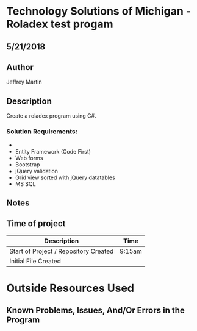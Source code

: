 # Technology Solutions of Michigan - Roladex test progam

## 5/21/2018 

## Author
Jeffrey Martin

## Description
Create a roladex program using C#. 

### Solution Requirements:

*
* Entity Framework (Code First)
* Web forms
* Bootstrap
* jQuery validation
* Grid view sorted with jQuery datatables
* MS SQL

## Notes


## Time of project
| Description                             | Time   |
|-----------------------------------------|--------|
| Start of Project / Repository Created   | 9:15am |
| Initial File Created                    |        |

# Outside Resources Used


## Known Problems, Issues, And/Or Errors in the Program

